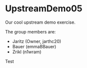 # UpstreamDemo05

Our cool upstream demo exercise.
  
The group members are:
  - Jaritz (Owner, jarthc20)
  - Bauer (emmaBBauer)
  - Zrikl (n1wram)

Test 
